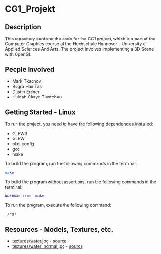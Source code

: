 # CG1_Projekt

## Description
This repository contains the code for the CG1 project, which is a part of the Computer Graphics course at the Hochschule Hannover - University of Applied Sciences And Arts. The project involves implementing a 3D Scene with OpenGL

## People Involved
 - Mark Tkachov
 - Bugra Han Tas
 - Dustin Erdner
 - Huldah Chayo Tientcheu

## Getting Started - Linux
To run the project, you need to have the following dependencies installed:
 - GLFW3
 - GLEW
 - pkg-config
 - gcc
 - make

To build the program, run the following commands in the terminal:
``` bash
make
```

To build the program without assertions, run the following commands in the terminal:
``` bash
NDEBUG="true" make
```
To run the program, execute the following command:
``` bash
./cg1
```


## Resources - Models, Textures, etc.
 - [textures/water.jpg](textures/water.jpg) - [source](https://www.cadhatch.com/seamless-water-textures?pgid=kw6kmy99-70c29c36-7aeb-4d44-a633-0e9e2879494e)
 - [textures/water_normal.jpg](textures/water_normal.jpg) - [source](https://www.cadhatch.com/seamless-water-textures?pgid=kw6kmy99-9d48d994-0199-4701-9c56-b0e34824973c)
